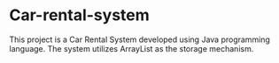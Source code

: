 # Car-rental-system

This project is a Car Rental System developed using Java programming language. The system utilizes ArrayList as the storage mechanism.
